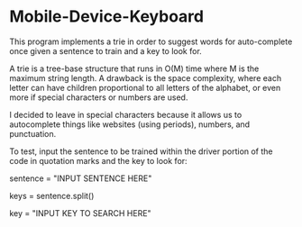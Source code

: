 # Mobile-Device-Keyboard
This program implements a trie in order to suggest words for auto-complete once given a sentence to train and a key to look for.

A trie is a tree-base structure that runs in O(M) time where M is the maximum string length. A drawback is the space complexity, where each letter can have children proportional to all letters of the alphabet, or even more if special characters or numbers are used.

I decided to leave in special characters because it allows us to autocomplete things like websites (using periods), numbers, and punctuation.


To test, input the sentence to be trained within the driver portion of the code in quotation marks and the key to look for:

sentence = "INPUT SENTENCE HERE"

keys = sentence.split()

key = "INPUT KEY TO SEARCH HERE"
